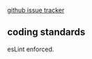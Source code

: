 [github issue tracker](https://github.com/textplainly/textplain.js/issues)

## coding standards

esLint enforced. 
